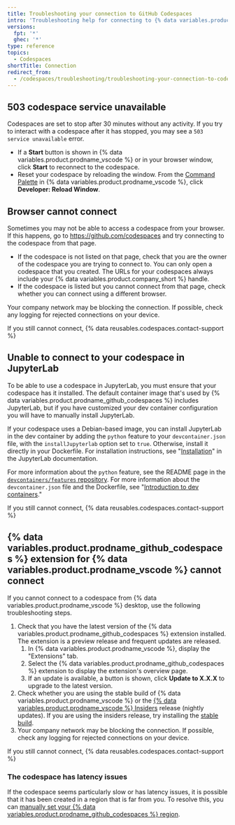 ```yaml
---
title: Troubleshooting your connection to GitHub Codespaces
intro: 'Troubleshooting help for connecting to {% data variables.product.prodname_github_codespaces %}.'
versions:
  fpt: '*'
  ghec: '*'
type: reference
topics:
  - Codespaces
shortTitle: Connection
redirect_from:
  - /codespaces/troubleshooting/troubleshooting-your-connection-to-codespaces
---
```


## 503 codespace service unavailable

Codespaces are set to stop after 30 minutes without any activity. If you try to interact with a codespace after it has stopped, you may see a `503 service unavailable` error.

- If a **Start** button is shown in {% data variables.product.prodname_vscode %} or in your browser window, click **Start** to reconnect to the codespace.
- Reset your codespace by reloading the window. From the [Command Palette](/codespaces/codespaces-reference/using-the-command-palette-in-codespaces#accessing-the-command-palette) in {% data variables.product.prodname_vscode %}, click **Developer: Reload Window**.

## Browser cannot connect

Sometimes you may not be able to access a codespace from your browser. If this happens, go to https://github.com/codespaces and try connecting to the codespace from that page.

  - If the codespace is not listed on that page, check that you are the owner of the codespace you are trying to connect to. You can only open a codespace that you created. The URLs for your codespaces always include your {% data variables.product.company_short %} handle.
  - If the codespace is listed but you cannot connect from that page, check whether you can connect using a different browser.

Your company network may be blocking the connection. If possible, check any logging for rejected connections on your device.

If you still cannot connect, {% data reusables.codespaces.contact-support %}

## Unable to connect to your codespace in JupyterLab

To be able to use a codespace in JupyterLab, you must ensure that your codespace has it installed. The default container image that's used by {% data variables.product.prodname_github_codespaces %} includes JupyterLab, but if you have customized your dev container configuration you will have to manually install JupyterLab.

If your codespace uses a Debian-based image, you can install JupyterLab in the dev container by adding the `python` feature to your `devcontainer.json` file, with the `installJupyterlab` option set to `true`. Otherwise, install it directly in your Dockerfile. For installation instructions, see "[Installation](https://jupyterlab.readthedocs.io/en/stable/getting_started/installation.html)" in the JupyterLab documentation.

For more information about the `python` feature, see the README page in the [`devcontainers/features` repository](https://github.com/devcontainers/features/tree/main/src/python). For more information about the `devcontainer.json` file and the Dockerfile, see "[Introduction to dev containers](/codespaces/setting-up-your-project-for-codespaces/adding-a-dev-container-configuration/introduction-to-dev-containers#devcontainerjson)."

If you still cannot connect, {% data reusables.codespaces.contact-support %}

## {% data variables.product.prodname_github_codespaces %} extension for {% data variables.product.prodname_vscode %} cannot connect

If you cannot connect to a codespace from {% data variables.product.prodname_vscode %} desktop, use the following troubleshooting steps.

1. Check that you have the latest version of the {% data variables.product.prodname_github_codespaces %} extension installed. The extension is a preview release and frequent updates are released.
   1. In {% data variables.product.prodname_vscode %}, display the "Extensions" tab.
   2. Select the {% data variables.product.prodname_github_codespaces %} extension to display the extension's overview page.
   3. If an update is available, a button is shown, click **Update to X.X.X** to upgrade to the latest version.
2. Check whether you are using the stable build of {% data variables.product.prodname_vscode %} or the [{% data variables.product.prodname_vscode %} Insiders](https://code.visualstudio.com/insiders/) release (nightly updates). If you are using the insiders release, try installing the [stable build](https://code.visualstudio.com/).
3. Your company network may be blocking the connection. If possible, check any logging for rejected connections on your device.

If you still cannot connect, {% data reusables.codespaces.contact-support %}

### The codespace has latency issues

If the codespace seems particularly slow or has latency issues, it is possible that it has been created in a region that is far from you. To resolve this, you can [manually set your {% data variables.product.prodname_github_codespaces %} region](/codespaces/managing-your-codespaces/setting-your-default-region-for-codespaces).
